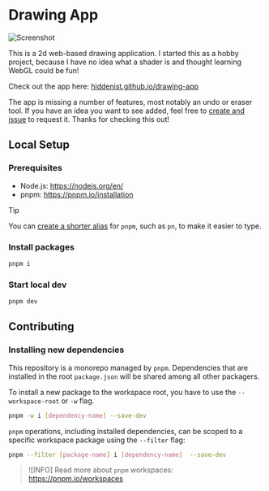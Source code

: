 # Drawing App

![Screenshot](https://github.com/hiddenist/drawing-app/assets/563879/2bd5299e-c7db-4a15-b5b4-86e613782f79)

This is a 2d web-based drawing application. I started this as a hobby project, because I have no idea what a shader is and thought learning WebGL could be fun!

Check out the app here: [hiddenist.github.io/drawing-app](https://hiddenist.github.io/drawing-app/)

The app is missing a number of features, most notably an undo or eraser tool. If you have an idea you want to see added, feel free to [create and issue](https://github.com/hiddenist/drawing-app/issues/new) to request it. Thanks for checking this out!

## Local Setup

### Prerequisites

- Node.js: https://nodejs.org/en/
- pnpm: https://pnpm.io/installation

> [!TIP]
> You can [create a shorter alias](https://pnpm.io/installation#using-a-shorter-alias) for `pnpm`, such as `pn`, to make it easier to type.

### Install packages

```sh
pnpm i
```

### Start local dev

```sh
pnpm dev
```

## Contributing

### Installing new dependencies

This repository is a monorepo managed by `pnpm`. Dependencies that are installed in the root `package.json` will be shared among all other packagers.

To install a new package to the workspace root, you have to use the `--workspace-root` or `-w` flag.

```sh
pnpm -w i [dependency-name] --save-dev
```

`pnpm` operations, including installed dependencies, can be scoped to a specific workspace package using the `--filter` flag:

```sh
pnpm --filter [package-name] i [dependency-name]  --save-dev
```

> ![INFO] Read more about `pnpm` workspaces: https://pnpm.io/workspaces
